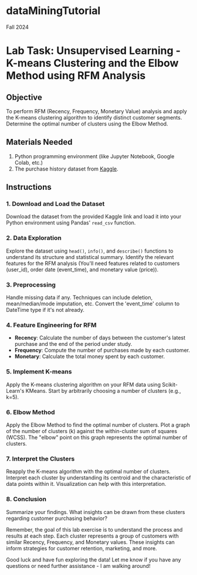 # dataMiningTutorial
Fall 2024

# Lab Task: Unsupervised Learning - K-means Clustering and the Elbow Method using RFM Analysis

## Objective
To perform RFM (Recency, Frequency, Monetary Value) analysis and apply the K-means clustering algorithm to identify distinct customer segments. Determine the optimal number of clusters using the Elbow Method.

## Materials Needed
1. Python programming environment (like Jupyter Notebook, Google Colab, etc.)
2. The purchase history dataset from [Kaggle](https://www.kaggle.com/datasets/mkechinov/ecommerce-purchase-history-from-electronics-store).

## Instructions

### 1. Download and Load the Dataset
Download the dataset from the provided Kaggle link and load it into your Python environment using Pandas' `read_csv` function.

### 2. Data Exploration
Explore the dataset using `head()`, `info()`, and `describe()` functions to understand its structure and statistical summary. Identify the relevant features for the RFM analysis (You'll need features related to customers (user_id), order date (event_time), and monetary value (price)).

### 3. Preprocessing
Handle missing data if any. Techniques can include deletion, mean/median/mode imputation, etc. Convert the 'event_time' column to DateTime type if it's not already.

### 4. Feature Engineering for RFM
- **Recency**: Calculate the number of days between the customer's latest purchase and the end of the period under study.
- **Frequency**: Compute the number of purchases made by each customer.
- **Monetary**: Calculate the total money spent by each customer.

### 5. Implement K-means
Apply the K-means clustering algorithm on your RFM data using Scikit-Learn's KMeans. Start by arbitrarily choosing a number of clusters (e.g., k=5).

### 6. Elbow Method
Apply the Elbow Method to find the optimal number of clusters. Plot a graph of the number of clusters (k) against the within-cluster sum of squares (WCSS). The "elbow" point on this graph represents the optimal number of clusters.

### 7. Interpret the Clusters
Reapply the K-means algorithm with the optimal number of clusters. Interpret each cluster by understanding its centroid and the characteristic of data points within it. Visualization can help with this interpretation.

### 8. Conclusion
Summarize your findings. What insights can be drawn from these clusters regarding customer purchasing behavior?

Remember, the goal of this lab exercise is to understand the process and results at each step. Each cluster represents a group of customers with similar Recency, Frequency, and Monetary values. These insights can inform strategies for customer retention, marketing, and more.

Good luck and have fun exploring the data! Let me know if you have any questions or need further assistance - I am walking around!
